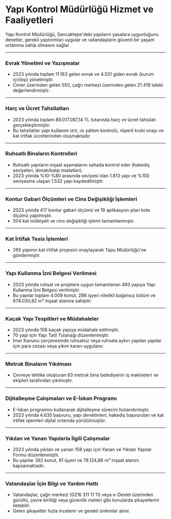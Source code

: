# Yapı Kontrol Müdürlüğü Hizmet ve Faaliyetleri

Yapı Kontrol Müdürlüğü, Sancaktepe'deki yapıların yasalara uygunluğunu denetler, gerekli yaptırımları uygular ve vatandaşların güvenli bir yaşam ortamına sahip olmasını sağlar.

---

### **Evrak Yönetimi ve Yazışmalar**
- 2023 yılında toplam 11.163 gelen evrak ve 4.531 giden evrak (kurum içi/dışı) yönetmiştir.
- Cimer üzerinden gelen 550, çağrı merkezi üzerinden gelen 21.418 talebi değerlendirmiştir.

---

### **Harç ve Ücret Tahsilatları**
- 2023 yılında toplam 89.017.087,14 TL tutarında harç ve ücret tahsilatı gerçekleştirmiştir.
- Bu tahsilatlar yapı kullanım izni, ısı yalıtım kontrolü, röperli kroki onayı ve kat irtifak ücretlerinden oluşmaktadır.

---

### **Ruhsatlı Binaların Kontrolleri**
- Ruhsatlı yapıların inşaat aşamalarını sahada kontrol eder (hakediş seviyeleri, donatı/kalıp imalatları).
- 2023 yılında %10-%80 arasında seviyesi olan 1.813 yapı ve %100 seviyesine ulaşan 1.532 yapı kaydedilmiştir.

---

### **Kontur Gabari Ölçümleri ve Cins Değişikliği İşlemleri**
- 2023 yılında 417 kontur gabari ölçümü ve 19 aplikasyon-plan kote ölçümü yapılmıştır.
- 504 kat mülkiyeti ve cins değişikliği işlemi tamamlanmıştır.

---

### **Kat İrtifak Tesis İşlemleri**
- 265 yapının kat irtifak projesini onaylayarak Tapu Müdürlüğü'ne göndermiştir.

---

### **Yapı Kullanma İzni Belgesi Verilmesi**
- 2023 yılında ruhsat ve projelere uygun tamamlanan 493 yapıya Yapı Kullanma İzni Belgesi verilmiştir.
- Bu yapılar toplam 4.009 konut, 298 işyeri nitelikli bağımsız bölüm ve 678.030,82 m² inşaat alanına sahiptir.

---

### **Kaçak Yapı Tespitleri ve Müdahaleler**
- 2023 yılında 108 kaçak yapıya müdahale edilmiştir.
- 70 yapı için Yapı Tatil Tutanağı düzenlenmiştir.
- İmar Kanunu çerçevesinde ruhsatsız veya ruhsata aykırı yapılan yapılar için para cezası veya yıkım kararı uygulanır.

---

### **Metruk Binaların Yıkılması**
- Çevreye tehlike oluşturan 63 metruk bina belediyenin iş makineleri ve ekipleri tarafından yıkılmıştır.

---

### **Dijitalleşme Çalışmaları ve E-İskan Programı**
- E-İskan programını kullanarak dijitalleşme sürecini hızlandırmıştır.
- 2023 yılında 4.635 başvuru, yapı denetimleri, hakediş başvuruları ve kat irtifak işlemleri dijital ortamda yürütülmüştür.

---

### **Yıkılan ve Yanan Yapılarla İlgili Çalışmalar**
- 2023 yılında yıkılan ve yanan 158 yapı için Yanan ve Yıkılan Yapılar Formu düzenlenmiştir.
- Bu yapılar 382 konut, 61 işyeri ve 78.124,88 m² inşaat alanını kapsamaktadır.

---

### **Vatandaşlar İçin Bilgi ve Yardım Hattı**
- Vatandaşlar, çağrı merkezi (0216 311 11 11) veya e-Devlet üzerinden gürültü, çevre kirliliği veya güvenlik riskleri gibi konularda şikayetlerini iletebilir.
- Gelen şikayetler hızla incelenir ve gerekli önlemler alınır.